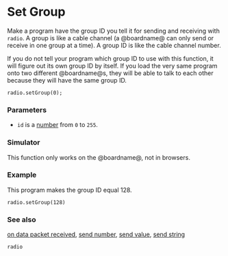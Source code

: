 # Set Group

Make a program have the group ID you tell it for sending and receiving
with ``radio``.  A group is like a cable channel (a @boardname@ can only
send or receive in one group at a time). A group ID is like the cable
channel number.

If you do not tell your program which group ID to use with this
function, it will figure out its own group ID by itself.  If you load
the very same program onto two different @boardname@s, they will be able
to talk to each other because they will have the same group ID.

```sig
radio.setGroup(0);
```

### Parameters

* ``id`` is a [number](/reference/types/number) from ``0`` to ``255``.

### Simulator

This function only works on the @boardname@, not in browsers.

### Example

This program makes the group ID equal 128.

```blocks
radio.setGroup(128)
```

### See also

[on data packet received](/reference/radio/on-data-packet-received),
[send number](/reference/radio/send-number),
[send value](/reference/radio/send-value),
[send string](/reference/radio/send-string)

```package
radio
```